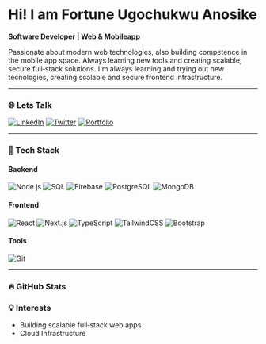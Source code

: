 <h1 align="left">Hi! I am Fortune Ugochukwu Anosike</h1>
<p><b>Software Developer | Web & Mobileapp</b></p>

Passionate about modern web technologies, also building competence in the mobile app space.
Always learning new tools and creating scalable, secure full‑stack solutions.
I'm always learning and trying out new tecnologies, creating scalable and secure frontend infrastructure. 

---

### 🌐 Lets Talk
[![LinkedIn](https://img.shields.io/badge/LinkedIn-0A66C2?logo=linkedin&logoColor=white)](www.linkedin.com/in/fortune-anosike-36b534196)
[![Twitter](https://img.shields.io/badge/Twitter-1DA1F2?logo=x&logoColor=white)](https://x.com/AnosikeFortune)
[![Portfolio](https://img.shields.io/badge/Website-000?logo=vercel&logoColor=white)](https://your-portfolio-url)

---

### 🧰 Tech Stack

#### Backend
![Node.js](https://img.shields.io/badge/Node.js-339933?logo=node.js&logoColor=white)
![SQL](https://img.shields.io/badge/SQL-336791?logo=postgresql&logoColor=white)
![Firebase](https://img.shields.io/badge/Firebase-FFCA28?logo=firebase&logoColor=black)
![PostgreSQL](https://img.shields.io/badge/PostgreSQL-4169E1?logo=postgresql&logoColor=white)
![MongoDB](https://img.shields.io/badge/MongoDB-47A248?logo=mongodb&logoColor=white)

#### Frontend
![React](https://img.shields.io/badge/React-20232a?logo=react&logoColor=61DAFB)
![Next.js](https://img.shields.io/badge/Next.js-000000?logo=next.js&logoColor=white)
![TypeScript](https://img.shields.io/badge/TypeScript-3178C6?logo=typescript&logoColor=white)
![TailwindCSS](https://img.shields.io/badge/Tailwind-06B6D4?logo=tailwindcss&logoColor=white)
![Bootstrap](https://img.shields.io/badge/Bootstrap-7952B3?logo=bootstrap&logoColor=white)


#### Tools
![Git](https://img.shields.io/badge/Git-F05032?logo=git&logoColor=white)

---

### 🔥 GitHub Stats


### 💡 Interests
- Building scalable full‑stack web apps  
- Cloud Infrastructure 
 
